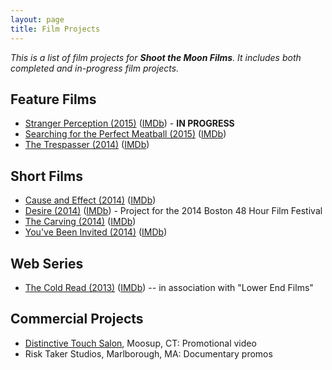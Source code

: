 ```yaml
---
layout: page
title: Film Projects
---
```


*This is a list of film projects for **Shoot the Moon Films**. It includes
both completed and in-progress film projects.*

## Feature Films

 * [Stranger Perception (2015)](#) ([IMDb](http://www.imdb.com/title/tt4371684/)) - **IN PROGRESS**
 * [Searching for the Perfect Meatball (2015)](/projects/2015-searching-for-the-perfect-meatball.html) ([IMDb](http://www.imdb.com/title/tt3797406/))
 * [The Trespasser (2014)](/projects/2014-the-trespasser.html) ([IMDb](http://www.imdb.com/title/tt3065296/))

## Short Films

 * [Cause and Effect (2014)](/projects/2014-cause-and-effect.html) ([IMDb](http://www.imdb.com/title/tt3385284/))
 * [Desire (2014)](/projects/2014-desire.html) ([IMDb](http://www.imdb.com/title/tt3713362/)) - Project for the 2014 Boston 48 Hour Film Festival
 * [The Carving (2014)](/projects/2014-the-carving.html) ([IMDb](http://www.imdb.com/title/tt4131910/))
 * [You've Been Invited (2014)](/projects/2014-youve-been-invited.html) ([IMDb](http://www.imdb.com/title/tt2966834/))

## Web Series

 * [The Cold Read (2013)](/projects/2013-the-cold-read.html) ([IMDb](http://www.imdb.com/title/tt2773070/)) -- in association with "Lower End Films"

## Commercial Projects

 * [Distinctive Touch Salon](http://www.distinctivetouchsalon.com/), Moosup, CT: Promotional video
 * Risk Taker Studios, Marlborough, MA: Documentary promos
